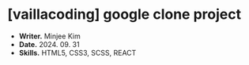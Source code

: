 # [vaillacoding] google clone project

- __Writer.__ Minjee Kim
- __Date.__ 2024. 09. 31
- __Skills.__ HTML5, CSS3, SCSS, REACT
